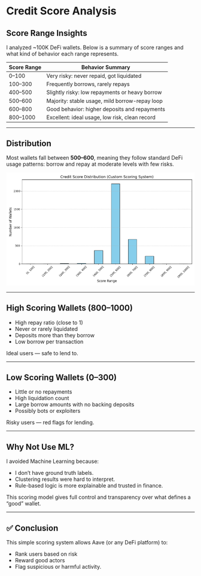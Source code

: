 # Credit Score Analysis

## Score Range Insights

I analyzed ~100K DeFi wallets. Below is a summary of score ranges and what kind of behavior each range represents.

| Score Range | Behavior Summary                                  |
|-------------|---------------------------------------------------|
| 0–100       |  Very risky: never repaid, got liquidated       |
| 100–300     |  Frequently borrows, rarely repays              |
| 400–500     |  Slightly risky: low repayments or heavy borrow |
| 500–600     |  Majority: stable usage, mild borrow-repay loop |
| 600–800     |  Good behavior: higher deposits and repayments  |
| 800–1000    |  Excellent: ideal usage, low risk, clean record |

---

## Distribution

Most wallets fall between **500–600**, meaning they follow standard DeFi usage patterns: borrow and repay at moderate levels with few risks.

![Score Distribution](distribution.png)

---

##  High Scoring Wallets (800–1000)

- High repay ratio (close to 1)
- Never or rarely liquidated
- Deposits more than they borrow
- Low borrow per transaction

 Ideal users — safe to lend to.

---

##  Low Scoring Wallets (0–300)

- Little or no repayments
- High liquidation count
- Large borrow amounts with no backing deposits
- Possibly bots or exploiters

Risky users — red flags for lending.

---

##  Why Not Use ML?

I avoided Machine Learning because:
- I don’t have ground truth labels.
- Clustering results were hard to interpret.
- Rule-based logic is more explainable and trusted in finance.

This scoring model gives full control and transparency over what defines a “good” wallet.

---

## ✅ Conclusion

This simple scoring system allows Aave (or any DeFi platform) to:
- Rank users based on risk
- Reward good actors
- Flag suspicious or harmful activity.
